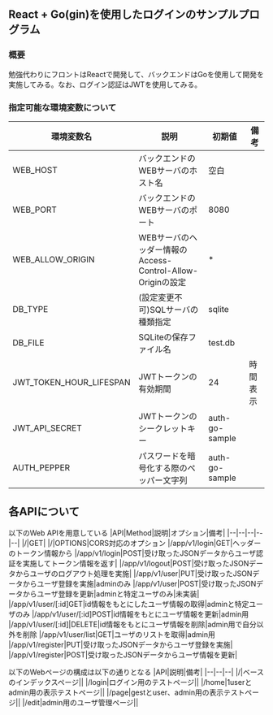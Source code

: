 ## React + Go(gin)を使用したログインのサンプルプログラム

### 概要

勉強代わりにフロントはReactで開発して、バックエンドはGoを使用して開発を実施してみる。なお、ログイン認証はJWTを使用してみる。

### 指定可能な環境変数について

| 環境変数名              | 説明                                                       | 初期値         | 備考     |
| ----------------------- | ---------------------------------------------------------- | -------------- | -------- |
| WEB_HOST                | バックエンドのWEBサーバのホスト名                          | 空白           |
| WEB_PORT                | バックエンドのWEBサーバのポート                            | 8080           |
| WEB_ALLOW_ORIGIN        | WEBサーバのヘッダー情報のAccess-Control-Allow-Originの設定 | \*             |
| DB_TYPE                 | (設定変更不可)SQLサーバの種類指定                          | sqlite         |
| DB_FILE                 | SQLiteの保存ファイル名                                     | test.db        |
| JWT_TOKEN_HOUR_LIFESPAN | JWTトークンの有効期間                                      | 24             | 時間表示 |
| JWT_API_SECRET          | JWTトークンのシークレットキー                              | auth-go-sample |
| AUTH_PEPPER             | パスワードを暗号化する際のペッパー文字列                   | auth-go-sample |

## 各APIについて

以下のWeb APIを用意している
|API|Method|説明|オプション|備考|
|--|--|--|--|--|
|/|GET|
|/|OPTIONS|CORS対応のオプション
|/app/v1/login|GET|ヘッダーのトークン情報から
|/app/v1/login|POST|受け取ったJSONデータからユーザ認証を実施してトークン情報を返す|
|/app/v1/logout|POST|受け取ったJSONデータからユーザのログアウト処理を実施|
|/app/v1/user|PUT|受け取ったJSONデータからユーザ登録を実施|adminのみ
|/app/v1/user|POST|受け取ったJSONデータからユーザ登録を更新|adminと特定ユーザのみ|未実装|
|/app/v1/user/[:id]GET|id情報をもとにしたユーザ情報の取得|adminと特定ユーザのみ
|/app/v1/user/[:id]POST|id情報をもとにユーザ情報を更新|admin用
|/app/v1/user/[:id]|DELETE|id情報をもとにユーザ情報を削除|admin用で自分以外を削除
|/app/v1/user/list|GET|ユーザのリストを取得|admin用
|/app/v1/register|PUT|受け取ったJSONデータからユーザ登録を実施|
|/app/v1/register|POST|受け取ったJSONデータからユーザ情報を更新|

以下のWebページの構成は以下の通りとなる
|API|説明|備考|
|--|--|--|
|/|ベースのインデックスページ||
|/login|ログイン用のテストページ||
|/home|1userとadmin用の表示テストページ||
|/page|gestとuser、admin用の表示テストページ||
|/edit|admin用のユーザ管理ページ||

